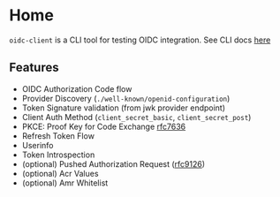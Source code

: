 # Home

`oidc-client` is a CLI tool for testing OIDC integration. See CLI docs [here](https://github.com/vdbulcke/oidc-client-demo/blob/main/doc/oidc-client.md) 

## Features

* OIDC Authorization Code flow 
* Provider Discovery (`./well-known/openid-configuration`)
* Token Signature validation (from jwk provider endpoint)
* Client Auth Method (`client_secret_basic`, `client_secret_post`)
* PKCE: Proof Key for Code Exchange [rfc7636](https://datatracker.ietf.org/doc/html/rfc7636)
* Refresh Token Flow
* Userinfo 
* Token Introspection 
* (optional) Pushed Authorization Request ([rfc9126](https://datatracker.ietf.org/doc/html/rfc9126))
* (optional) Acr Values
* (optional) Amr Whitelist

